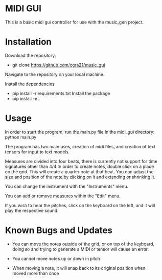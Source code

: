 # MIDI GUI
This is a basic midi gui controller for use with the music_gen project.

# Installation

Download the repository:
- git clone https://github.com/cgra21/music_gui

Navigate to the repository on your local machine.

Install the dependencies
- pip install -r requirements.txt
Install the package
- pip install -e .

# Usage

In order to start the program, run the main.py file in the midi_gui directory:
python main.py

The program has two main uses, creation of midi files, and creation of text tensors for input to text models.

Measures are divided into four beats, there is currently not support for time signatures other than 4/4
In order to create notes, double click on a place on the grid. This will create a quarter note at that beat.
You can adjust the size and position of the note by clicking on it and extending or shrinking it.

You can change the instrument with the "Instruments" menu.

You can add or remove measures within the "Edit" menu.

If you wish to hear the pitches, click on the keyboard on the left, and it will play the respective sound.

# Known Bugs and Updates

- You can move the notes outside of the grid, or on top of the keyboard, doing so and trying to generate a MIDI or tensor will cause an error.

- You cannot move notes up or down in pitch

- When moving a note, it will snap back to its original position when moved more than once


